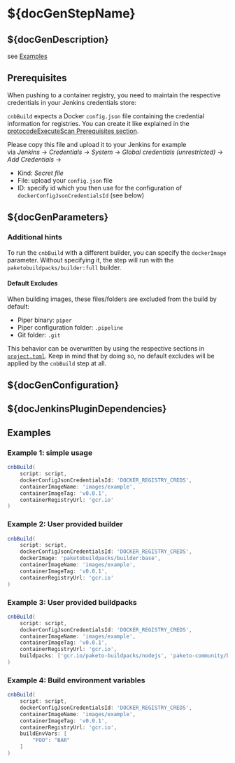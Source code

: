 # ${docGenStepName}

## ${docGenDescription}

see [Examples](#examples)

## Prerequisites

When pushing to a container registry, you need to maintain the respective credentials in your Jenkins credentials store:

`cnbBuild` expects a Docker `config.json` file containing the credential information for registries.
You can create it like explained in the [protocodeExecuteScan Prerequisites section](https://www.project-piper.io/steps/protecodeExecuteScan/#prerequisites).

Please copy this file and upload it to your Jenkins for example<br />
via _Jenkins_ -> _Credentials_ -> _System_ -> _Global credentials (unrestricted)_ -> _Add Credentials_ ->

* Kind: _Secret file_
* File: upload your `config.json` file
* ID: specify id which you then use for the configuration of `dockerConfigJsonCredentialsId` (see below)

## ${docGenParameters}

### Additional hints

To run the `cnbBuild` with a different builder, you can specify the `dockerImage` parameter.
Without specifying it, the step will run with the `paketobuildpacks/builder:full` builder.

#### Default Excludes

When building images, these files/folders are excluded from the build by default:

* Piper binary: `piper`
* Piper configuration folder: `.pipeline`
* Git folder: `.git`

This behavior can be overwritten by using the respective sections in [`project.toml`](https://buildpacks.io/docs/reference/config/project-descriptor/). Keep in mind that by doing so, no default excludes will be applied by the `cnbBuild` step at all.

## ${docGenConfiguration}

## ${docJenkinsPluginDependencies}

## Examples

### Example 1: simple usage

```groovy
cnbBuild(
    script: script,
    dockerConfigJsonCredentialsId: 'DOCKER_REGISTRY_CREDS',
    containerImageName: 'images/example',
    containerImageTag: 'v0.0.1',
    containerRegistryUrl: 'gcr.io'
)
```

### Example 2: User provided builder

```groovy
cnbBuild(
    script: script,
    dockerConfigJsonCredentialsId: 'DOCKER_REGISTRY_CREDS',
    dockerImage: 'paketobuildpacks/builder:base',
    containerImageName: 'images/example',
    containerImageTag: 'v0.0.1',
    containerRegistryUrl: 'gcr.io'
)
```

### Example 3: User provided buildpacks

```groovy
cnbBuild(
    script: script,
    dockerConfigJsonCredentialsId: 'DOCKER_REGISTRY_CREDS',
    containerImageName: 'images/example',
    containerImageTag: 'v0.0.1',
    containerRegistryUrl: 'gcr.io',
    buildpacks: ['gcr.io/paketo-buildpacks/nodejs', 'paketo-community/build-plan']
)
```

### Example 4: Build environment variables

```groovy
cnbBuild(
    script: script,
    dockerConfigJsonCredentialsId: 'DOCKER_REGISTRY_CREDS',
    containerImageName: 'images/example',
    containerImageTag: 'v0.0.1',
    containerRegistryUrl: 'gcr.io',
    buildEnvVars: [
        "FOO": "BAR"
    ]
)
```
